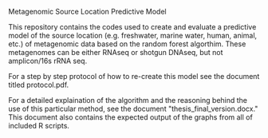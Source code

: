 Metagenomic Source Location Predictive Model

This repository contains the codes used to create and evaluate a predictive model of the source location (e.g. freshwater, marine water, human, animal, etc.) of metagenomic data based on the random forest algorthim. These metagenomes can be either RNAseq or shotgun DNAseq, but not amplicon/16s rRNA seq. 

For a step by step protocol of how to re-create this model see the document titled protocol.pdf.

For a detailed explaination of the algorithm and the reasoning behind the use of this particular method, see the document "thesis_final_version.docx." This document also contains the expected output of the graphs from all of included R scripts. 





<!--stackedit_data:
eyJoaXN0b3J5IjpbODA4NTExOTEzLC0xNjQ3MTA5MTcyXX0=
-->